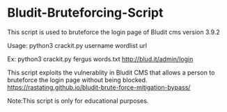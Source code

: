 # Bludit-Bruteforcing-Script
This script is used to bruteforce the login page of Bludit cms version 3.9.2 


Usage: python3 crackit.py username wordlist url


Ex: python3 crackit.py fergus words.txt http://blud.it/admin/login

This script exploits the vulnerablity in Bludit CMS that allows a person to bruteforce the login page without being blocked.
https://rastating.github.io/bludit-brute-force-mitigation-bypass/

Note:This script is only for educational purposes.
